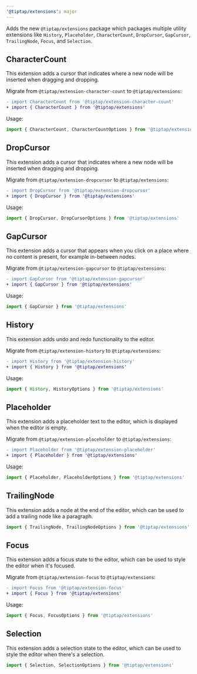 ```yaml
---
'@tiptap/extensions': major
---
```


Adds the new `@tiptap/extensions` package which packages multiple utility extensions like `History`, `Placeholder`, `CharacterCount`, `DropCursor`, `GapCursor`, `TrailingNode`, `Focus`, and `Selection`.

## CharacterCount

This extension adds a cursor that indicates where a new node will be inserted when dragging and dropping.

Migrate from `@tiptap/extension-character-count` to `@tiptap/extensions`:

```diff
- import CharacterCount from '@tiptap/extension-character-count'
+ import { CharacterCount } from '@tiptap/extensions'
```

Usage:

```ts
import { CharacterCount, CharacterCountOptions } from '@tiptap/extensions'
```

## DropCursor

This extension adds a cursor that indicates where a new node will be inserted when dragging and dropping.

Migrate from `@tiptap/extension-dropcursor` to `@tiptap/extensions`:

```diff
- import DropCursor from '@tiptap/extension-dropcursor'
+ import { DropCursor } from '@tiptap/extensions'
```

Usage:

```ts
import { DropCursor, DropCursorOptions } from '@tiptap/extensions'
```

## GapCursor

This extension adds a cursor that appears when you click on a place where no content is present, for example in-between nodes.

Migrate from `@tiptap/extension-gapcursor` to `@tiptap/extensions`:

```diff
- import GapCursor from '@tiptap/extension-gapcursor'
+ import { GapCursor } from '@tiptap/extensions'
```

Usage:

```ts
import { GapCursor } from '@tiptap/extensions'
```

## History

This extension adds undo and redo functionality to the editor.

Migrate from `@tiptap/extension-history` to `@tiptap/extensions`:

```diff
- import History from '@tiptap/extension-history'
+ import { History } from '@tiptap/extensions'
```

Usage:

```ts
import { History, HistoryOptions } from '@tiptap/extensions'
```

## Placeholder

This extension adds a placeholder text to the editor, which is displayed when the editor is empty.

Migrate from `@tiptap/extension-placeholder` to `@tiptap/extensions`:

```diff
- import Placeholder from '@tiptap/extension-placeholder'
+ import { Placeholder } from '@tiptap/extensions'
```

Usage:

```ts
import { Placeholder, PlaceholderOptions } from '@tiptap/extensions'
```

## TrailingNode

This extension adds a node at the end of the editor, which can be used to add a trailing node like a paragraph.

```ts
import { TrailingNode, TrailingNodeOptions } from '@tiptap/extensions'
```

## Focus

This extension adds a focus state to the editor, which can be used to style the editor when it's focused.

Migrate from `@tiptap/extension-focus` to `@tiptap/extensions`:

```diff
- import Focus from '@tiptap/extension-focus'
+ import { Focus } from '@tiptap/extensions'
```

Usage:

```ts
import { Focus, FocusOptions } from '@tiptap/extensions'
```

## Selection

This extension adds a selection state to the editor, which can be used to style the editor when there's a selection.

```ts
import { Selection, SelectionOptions } from '@tiptap/extensions'
```
